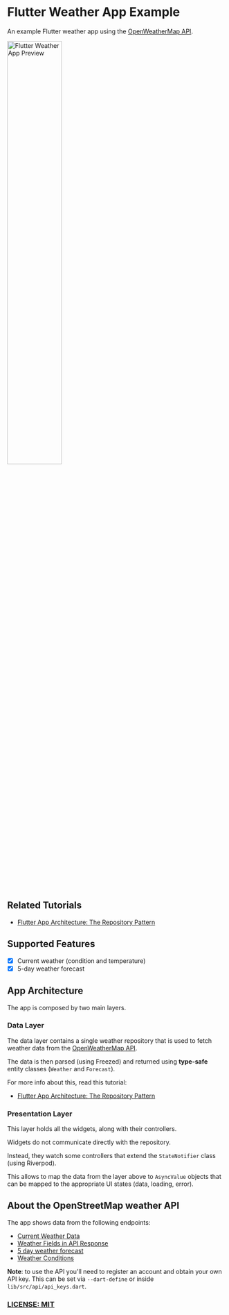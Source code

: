 # Flutter Weather App Example

An example Flutter weather app using the [OpenWeatherMap API](https://openweathermap.org/api).

<img src="https://github.com/bizz84/open_weather_example_flutter/blob/main/.github/images/weather-forecast.png?raw=true" alt="Flutter Weather App Preview" width=50% height=50%>

## Related Tutorials

- [Flutter App Architecture: The Repository Pattern](https://codewithandrea.com/articles/flutter-repository-pattern/)

## Supported Features

- [x] Current weather (condition and temperature)
- [x] 5-day weather forecast

## App Architecture

The app is composed by two main layers.

### Data Layer

The data layer contains a single weather repository that is used to fetch weather data from the [OpenWeatherMap API](https://openweathermap.org/api).

The data is then parsed (using Freezed) and returned using **type-safe** entity classes (`Weather` and `Forecast`).

For more info about this, read this tutorial:

- [Flutter App Architecture: The Repository Pattern](https://codewithandrea.com/articles/flutter-repository-pattern/)

### Presentation Layer

This layer holds all the widgets, along with their controllers.

Widgets do not communicate directly with the repository.

Instead, they watch some controllers that extend the `StateNotifier` class (using Riverpod).

This allows to map the data from the layer above to `AsyncValue` objects that can be mapped to the appropriate UI states (data, loading, error).

## About the OpenStreetMap weather API

The app shows data from the following endpoints:

- [Current Weather Data](https://openweathermap.org/current)
- [Weather Fields in API Response](https://openweathermap.org/current#parameter)
- [5 day weather forecast](https://openweathermap.org/forecast5)
- [Weather Conditions](https://openweathermap.org/weather-conditions)

**Note**: to use the API you'll need to register an account and obtain your own API key. This can be set via `--dart-define` or inside `lib/src/api/api_keys.dart`.

### [LICENSE: MIT](LICENSE.md)